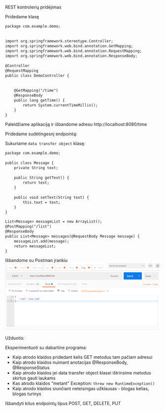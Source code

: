 REST kontrolerių pridėjimas


Pridedame klasę

```
package com.example.demo;


import org.springframework.stereotype.Controller;
import org.springframework.web.bind.annotation.GetMapping;
import org.springframework.web.bind.annotation.RequestMapping;
import org.springframework.web.bind.annotation.ResponseBody;

@Controller
@RequestMapping
public class DemoController {


    @GetMapping("/time")
    @ResponseBody
    public long getTime() {
        return System.currentTimeMillis();
    }
}
```


Paleidžiame aplikaciją ir išbandome adresu http://localhost:8080/time


Pridedame sudėtingesnį endpointą:

Sukuriame `data transfer object` klasę: 
```
package com.example.demo;

public class Message {
    private String text;

    public String getText() {
        return text;
    }

    public void setText(String text) {
        this.text = text;
    }
}
```


```
List<Message> messageList = new ArrayList();
@PostMapping("/list")
@ResponseBody
public List<Message> messages(@RequestBody Message message) {
    messageList.add(message);
    return messageList;
}
```

Išbandome su Postman įrankiu
![Taip turi atrodyti langas](2_postman_sample.png)


Užduotis: 

Eksperimentuoti su dabartine programa:
* Kaip atrodo klaidos pridedant kelis GET metodus tam pačiam adresui
* Kaip atrodo klaidos nuimant anotacijas @ResponseBody, @ResponseStatus
* Kaip atrodo klaidos jei data transfer object klasei ištrinsime metodus skirtus gauti laukams
* Kas atrodo klaidos "metant" Exception: `throw new RuntimeException()`
* Kaip atrodo klaidos siunčiant neteisingas užklausas - blogas kelias, blogas turinys

Išbandyti kitus endpointų tipus POST, GET, DELETE, PUT



